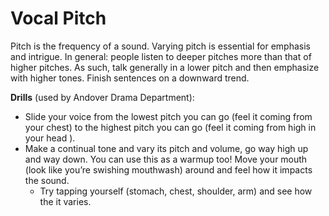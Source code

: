 # Vocal Pitch

Pitch is the frequency of a sound.  Varying pitch is essential for emphasis and intrigue.  In general: people listen to deeper pitches more than that of higher pitches.  As such, talk generally in a lower pitch and then emphasize with higher tones.  Finish sentences on a downward trend.

**Drills** (used by Andover Drama Department):
* Slide your voice from the lowest pitch you can go (feel it coming from your chest) to the highest pitch you can go (feel it coming from high in your head ).
* Make a continual tone and vary its pitch and volume, go way high up and way down.  You can use this as a warmup too!  Move your mouth (look like you’re swishing mouthwash) around and feel how it impacts the sound.
  * Try tapping yourself (stomach, chest, shoulder, arm) and see how the it varies.

